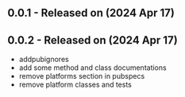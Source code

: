## 0.0.1 - Released on (2024 Apr 17)

## 0.0.2 - Released on (2024 Apr 17)
* addpubignores
* add some method and class documentations
* remove platforms section in pubspecs
* remove platform classes and tests